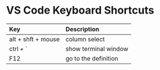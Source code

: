 # VS Code Keyboard Shortcuts

| Key | Description |
| :--- | :--- |
| alt + shft + mouse | column select |
| ctrl + \` | show terminal window |
| F12 | go to the definition |



